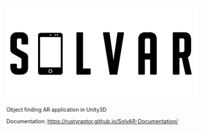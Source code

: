 ![SolvAR Logo](/SolvARLogo.png)

Object finding AR application in Unity3D 

Documentation: https://rustyraptor.github.io/SolvAR-Documentation/
